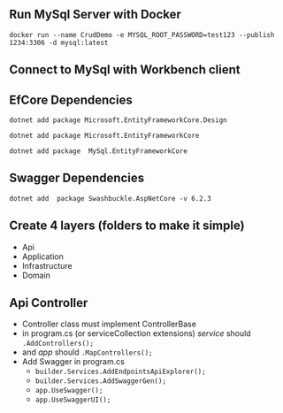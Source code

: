 <h2>Run MySql Server with Docker</h2>

`docker run --name CrudDemo -e MYSQL_ROOT_PASSWORD=test123 --publish 1234:3306 -d mysql:latest`

<h2>Connect to MySql with Workbench client</h2>



<h2>EfCore Dependencies</h2>

``dotnet add package Microsoft.EntityFrameworkCore.Design``

``dotnet add package Microsoft.EntityFrameworkCore``

``dotnet add package  MySql.EntityFrameworkCore ``

<h2>Swagger Dependencies</h2>

`dotnet add  package Swashbuckle.AspNetCore -v 6.2.3`

<h2>Create 4 layers (folders to make it simple)</h2>

- Api
- Application
- Infrastructure
- Domain

<h2>Api Controller</h2>

- Controller class must implement ControllerBase
- in program.cs (or serviceCollection extensions) *service* should `.AddControllers();`
- and *app* should `.MapControllers();`
- Add Swagger in program.cs 
    - `builder.Services.AddEndpointsApiExplorer();` 
    - `builder.Services.AddSwaggerGen();`
    - `app.UseSwagger();`
    - `app.UseSwaggerUI();`
